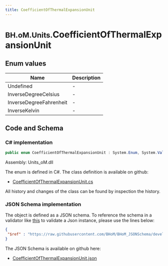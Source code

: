 ```yaml
---
title: CoefficientOfThermalExpansionUnit
---
```


# <small>BH.oM.Units.</small>**CoefficientOfThermalExpansionUnit**



## Enum values

| Name            | Description                                                    |
|-----------------|----------------------------------------------------------------|
| Undefined |  -  |
| InverseDegreeCelsius |  -  |
| InverseDegreeFahrenheit |  -  |
| InverseKelvin |  -  |


## Code and Schema

### C# implementation

``` C# title="C#"
public enum CoefficientOfThermalExpansionUnit : System.Enum, System.ValueType, System.IComparable, System.ISpanFormattable, System.IFormattable, System.IConvertible
```

Assembly: Units_oM.dll

The enum is defined in C#. The class definition is available on github:

- [CoefficientOfThermalExpansionUnit.cs](https://github.com/BHoM/Localisation_Toolkit/blob/develop/Units_oM/Enums\CoefficientOfThermalExpansionUnit.cs)

All history and changes of the class can be found by inspection the history.
### JSON Schema implementation

The object is defined as a JSON schema. To reference the schema in a validator like [this](https://www.jsonschemavalidator.net/) to validate a Json instance, please use the lines below:

``` json title="JSON Schema"
{
 "$ref" : "https://raw.githubusercontent.com/BHoM/BHoM_JSONSchema/develop/Units_oM/CoefficientOfThermalExpansionUnit.json"
}
```

The JSON Schema is available on github here:

- [CoefficientOfThermalExpansionUnit.json](https://github.com/BHoM/BHoM_JSONSchema/blob/develop/Units_oM/CoefficientOfThermalExpansionUnit.json)
